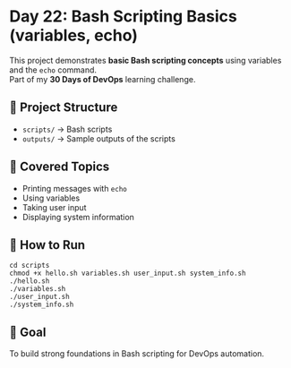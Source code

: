 # Day 22: Bash Scripting Basics (variables, echo)

This project demonstrates **basic Bash scripting concepts** using variables and the `echo` command.  
Part of my **30 Days of DevOps** learning challenge.

## 📂 Project Structure
- `scripts/` → Bash scripts
- `outputs/` → Sample outputs of the scripts

## 📝 Covered Topics
- Printing messages with `echo`
- Using variables
- Taking user input
- Displaying system information

## 🚀 How to Run
```
cd scripts
chmod +x hello.sh variables.sh user_input.sh system_info.sh
./hello.sh
./variables.sh
./user_input.sh
./system_info.sh
```
## 🎯 Goal

To build strong foundations in Bash scripting for DevOps automation.